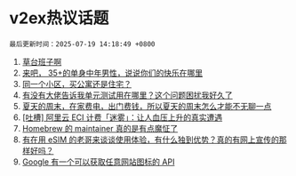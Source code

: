 # v2ex热议话题

`最后更新时间：2025-07-19 14:18:49 +0800`

1. [草台班子啊](https://www.v2ex.com/t/1146170)
1. [来吧， 35+的单身中年男性，说说你们的快乐在哪里](https://www.v2ex.com/t/1146254)
1. [同一个小区，买公寓还是住宅？](https://www.v2ex.com/t/1146140)
1. [有没有大佬告诉我单元测试用在哪里？这个问题困扰我好久了](https://www.v2ex.com/t/1146114)
1. [夏天的周末，在家费电，出门费钱，所以夏天的周末怎么才能不无聊一点](https://www.v2ex.com/t/1146131)
1. [[吐槽] 阿里云 ECI 计费「迷雾」：让人血压上升的真实遭遇](https://www.v2ex.com/t/1146128)
1. [Homebrew 的 maintainer 真的是有点魔怔了](https://www.v2ex.com/t/1146247)
1. [有在用 eSIM 的老哥来谈谈使用体验，有什么独到优势？真的有网上宣传的那样好吗？](https://www.v2ex.com/t/1146237)
1. [Google 有一个可以获取任意网站图标的 API](https://www.v2ex.com/t/1146187)

